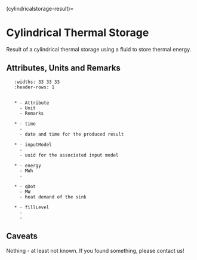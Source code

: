 (cylindricalstorage-result)=

# Cylindrical Thermal Storage

Result of a cylindrical thermal storage using a fluid to store thermal energy.

## Attributes, Units and Remarks

```{list-table}
   :widths: 33 33 33
   :header-rows: 1


   * - Attribute
     - Unit
     - Remarks

   * - time
     -
     - date and time for the produced result

   * - inputModel
     -
     - uuid for the associated input model

   * - energy
     - MWh
     -

   * - qDot
     - MW
     - heat demand of the sink

   * - fillLevel
     -
     -

```

## Caveats

Nothing - at least not known.
If you found something, please contact us!
